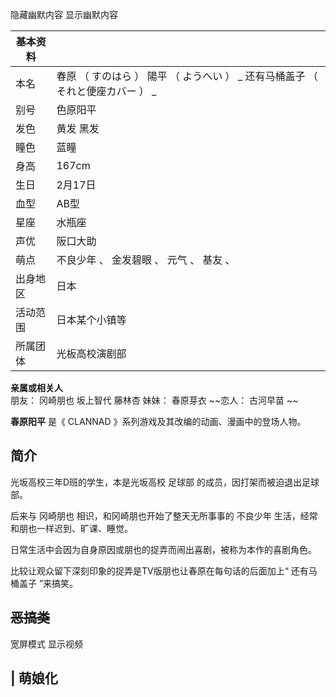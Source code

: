 隐藏幽默内容  显示幽默内容

|  **基本资料**  ||
|---|---|
|本名  |  春原  （  すのはら  ）  陽平  （  ようへい  ）  _ 还有马桶盖子  （  それと便座カバー  ）  _ </br>  |
|别号  |  色原阳平   |
|发色  |  黄发  黑发   |
|瞳色  |  蓝瞳   |
|身高  |  167cm   |
|生日  |  2月17日   |
|血型  |  AB型   |
|星座  |  水瓶座   |
|声优  |  阪口大助   |
|萌点  |  不良少年  、  金发碧眼  、  元气  、  基友  、   |
|出身地区  |  日本   |
|活动范围  |  日本某个小镇等   |
|所属团体  |  光板高校演剧部   |
**亲属或相关人**  
朋友：  冈崎朋也  坂上智代  藤林杏  妹妹：  春原芽衣  ~~恋人： 古河早苗  ~~  
  
**春原阳平** 是《  CLANNAD  》系列游戏及其改编的动画、漫画中的登场人物。

##  简介

光坂高校三年D班的学生，本是光坂高校  足球部  的成员，因打架而被迫退出足球部。

后来与  冈崎朋也  相识，和冈崎朋也开始了整天无所事事的  不良少年  生活，经常和朋也一样迟到、旷课、睡觉。

日常生活中会因为自身原因或朋也的捉弄而闹出喜剧，被称为本作的喜剧角色。

比较让观众留下深刻印象的捉弄是TV版朋也让春原在每句话的后面加上“  还有马桶盖子  ”来搞笑。

##  ~~恶搞类~~

宽屏模式  显示视频

|  萌娘化  
---  
</br>  
  